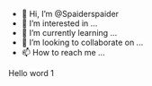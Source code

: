 - 👋 Hi, I’m @Spaiderspaider
- 👀 I’m interested in ...
- 🌱 I’m currently learning ...
- 💞️ I’m looking to collaborate on ...
- 📫 How to reach me ...

<!---
Spaiderspaider/Spaiderspaider is a ✨ special ✨ repository because its `README.md` (this file) appears on your GitHub profile.
You can click the Preview link to take a look at your changes.
--->
Hello word
1
